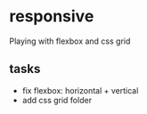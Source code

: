 # responsive
Playing with flexbox and css grid

## tasks
* fix flexbox: horizontal + vertical
* add css grid folder

